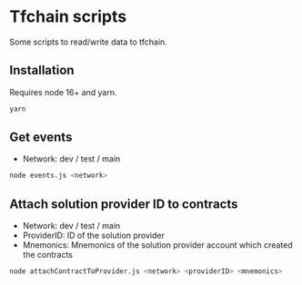 # Tfchain scripts

Some scripts to read/write data to tfchain.

## Installation

Requires node 16+ and yarn.

```bash
yarn
```

## Get events

- Network: dev / test / main

```bash
node events.js <network>
```

## Attach solution provider ID to contracts

- Network: dev / test / main
- ProviderID: ID of the solution provider
- Mnemonics: Mnemonics of the solution provider account which created the contracts

```bash
node attachContractToProvider.js <network> <providerID> <mnemonics>
```